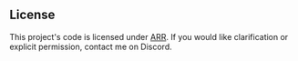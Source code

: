 ## License

This project's code is licensed under [ARR](LICENSE). If you would like clarification or explicit permission, contact me on Discord.
